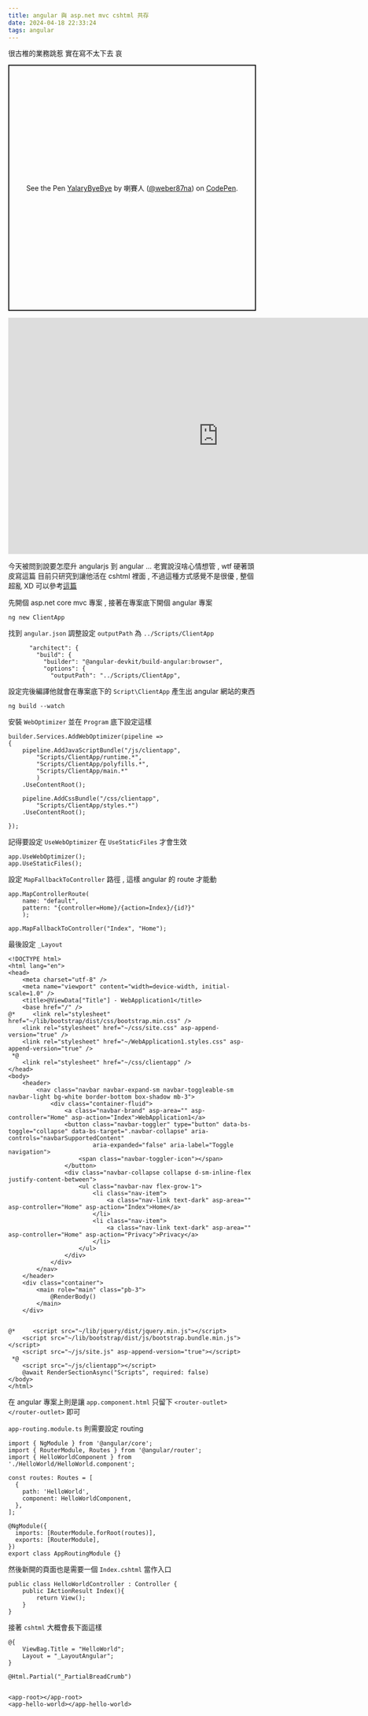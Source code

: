 ```yaml
---
title: angular 與 asp.net mvc cshtml 共存
date: 2024-04-18 22:33:24
tags: angular
---
```

很古椎的業務跳惹 實在寫不太下去 哀
<p class="codepen" data-height="500" data-default-tab="result" data-slug-hash="vYMxMjo" data-user="weber87na" style="height: 500px; box-sizing: border-box; display: flex; align-items: center; justify-content: center; border: 2px solid; margin: 1em 0; padding: 1em;">
  <span>See the Pen <a href="https://codepen.io/weber87na/pen/vYMxMjo">
  YalaryByeBye</a> by 喇賽人 (<a href="https://codepen.io/weber87na">@weber87na</a>)
  on <a href="https://codepen.io">CodePen</a>.</span>
</p>
<script async src="https://cpwebassets.codepen.io/assets/embed/ei.js"></script>

<iframe width="853" height="480" src="https://www.youtube.com/embed/a8sVOAqi0fQ" title="One More Time" frameborder="0" allow="accelerometer; autoplay; clipboard-write; encrypted-media; gyroscope; picture-in-picture; web-share" referrerpolicy="strict-origin-when-cross-origin" allowfullscreen></iframe>


<!-- more -->

今天被問到說要怎麼升 angularjs 到 angular ...  老實說沒啥心情想管 , wtf 硬著頭皮寫這篇
目前只研究到讓他活在 cshtml 裡面 , 不過這種方式感覺不是很優 , 整個超亂 XD
可以參考[這篇](https://ej2.syncfusion.com/angular/documentation/getting-started/aspnet-mvc)

先開個 asp.net core mvc 專案 , 接著在專案底下開個 angular 專案
```
ng new ClientApp
```

找到 `angular.json` 調整設定 `outputPath` 為 `../Scripts/ClientApp`
```
      "architect": {
        "build": {
          "builder": "@angular-devkit/build-angular:browser",
          "options": {
            "outputPath": "../Scripts/ClientApp",
```

設定完後編譯他就會在專案底下的 `Script\ClientApp` 產生出 angular 網站的東西
```
ng build --watch
```


安裝 `WebOptimizer` 並在 `Program` 底下設定這樣
```
builder.Services.AddWebOptimizer(pipeline =>
{
    pipeline.AddJavaScriptBundle("/js/clientapp",
        "Scripts/ClientApp/runtime.*",
        "Scripts/ClientApp/polyfills.*",
        "Scripts/ClientApp/main.*"
        )
    .UseContentRoot();

    pipeline.AddCssBundle("/css/clientapp",
        "Scripts/ClientApp/styles.*")
    .UseContentRoot();

});
```

記得要設定 `UseWebOptimizer` 在 `UseStaticFiles` 才會生效
```
app.UseWebOptimizer();
app.UseStaticFiles();

```

設定 `MapFallbackToController` 路徑 , 這樣 angular 的 route 才能動

```
app.MapControllerRoute(
    name: "default",
    pattern: "{controller=Home}/{action=Index}/{id?}"
    );

app.MapFallbackToController("Index", "Home");

```


最後設定 `_Layout`

```
<!DOCTYPE html>
<html lang="en">
<head>
    <meta charset="utf-8" />
    <meta name="viewport" content="width=device-width, initial-scale=1.0" />
    <title>@ViewData["Title"] - WebApplication1</title>
    <base href="/" />
@*     <link rel="stylesheet" href="~/lib/bootstrap/dist/css/bootstrap.min.css" />
    <link rel="stylesheet" href="~/css/site.css" asp-append-version="true" />
    <link rel="stylesheet" href="~/WebApplication1.styles.css" asp-append-version="true" />
 *@
    <link rel="stylesheet" href="~/css/clientapp" />
</head>
<body>
    <header>
        <nav class="navbar navbar-expand-sm navbar-toggleable-sm navbar-light bg-white border-bottom box-shadow mb-3">
            <div class="container-fluid">
                <a class="navbar-brand" asp-area="" asp-controller="Home" asp-action="Index">WebApplication1</a>
                <button class="navbar-toggler" type="button" data-bs-toggle="collapse" data-bs-target=".navbar-collapse" aria-controls="navbarSupportedContent"
                        aria-expanded="false" aria-label="Toggle navigation">
                    <span class="navbar-toggler-icon"></span>
                </button>
                <div class="navbar-collapse collapse d-sm-inline-flex justify-content-between">
                    <ul class="navbar-nav flex-grow-1">
                        <li class="nav-item">
                            <a class="nav-link text-dark" asp-area="" asp-controller="Home" asp-action="Index">Home</a>
                        </li>
                        <li class="nav-item">
                            <a class="nav-link text-dark" asp-area="" asp-controller="Home" asp-action="Privacy">Privacy</a>
                        </li>
                    </ul>
                </div>
            </div>
        </nav>
    </header>
    <div class="container">
        <main role="main" class="pb-3">
            @RenderBody()
        </main>
    </div>


@*     <script src="~/lib/jquery/dist/jquery.min.js"></script>
    <script src="~/lib/bootstrap/dist/js/bootstrap.bundle.min.js"></script>
    <script src="~/js/site.js" asp-append-version="true"></script>
 *@
    <script src="~/js/clientapp"></script>
    @await RenderSectionAsync("Scripts", required: false)
</body>
</html>

```


在 angular 專案上則是讓 `app.component.html` 只留下 `<router-outlet></router-outlet>` 即可

`app-routing.module.ts` 則需要設定 routing
```
import { NgModule } from '@angular/core';
import { RouterModule, Routes } from '@angular/router';
import { HelloWorldComponent } from './HelloWorld/HelloWorld.component';

const routes: Routes = [
  {
    path: 'HelloWorld',
    component: HelloWorldComponent,
  },
];

@NgModule({
  imports: [RouterModule.forRoot(routes)],
  exports: [RouterModule],
})
export class AppRoutingModule {}

```

然後新開的頁面也是需要一個 `Index.cshtml` 當作入口
```
public class HelloWorldController : Controller {
	public IActionResult Index(){
		return View();
	}
}
```

接著 `cshtml` 大概會長下面這樣
```
@{
    ViewBag.Title = "HelloWorld";
    Layout = "_LayoutAngular";
}

@Html.Partial("_PartialBreadCrumb")


<app-root></app-root>
<app-hello-world></app-hello-world>

```

